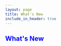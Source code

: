 ```yaml
---
layout: page
title: What's New
include_in_header: true
---
```


<h2 style="color: blue">What's New</h2>